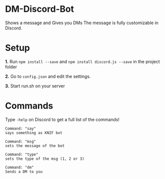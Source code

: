 # DM-Discord-Bot
Shows a message and Gives you DMs
The message is fully customizable in Discord.

# Setup
**1.** Run `npm install --save` and `npm install discord.js --save` in the project folder

**2.** Go to `config.json` and edit the settings.

**3.** Start run.sh on your server

# Commands
Type `-help` on Discord to get a full list of the commands!

```
Command: "say"
says something as KNIF bot

Command: "msg"
sets the message of the bot

Command: "type"
sets the type of the msg (1, 2 or 3)

Command: "dm"
Sends a DM to you
```
